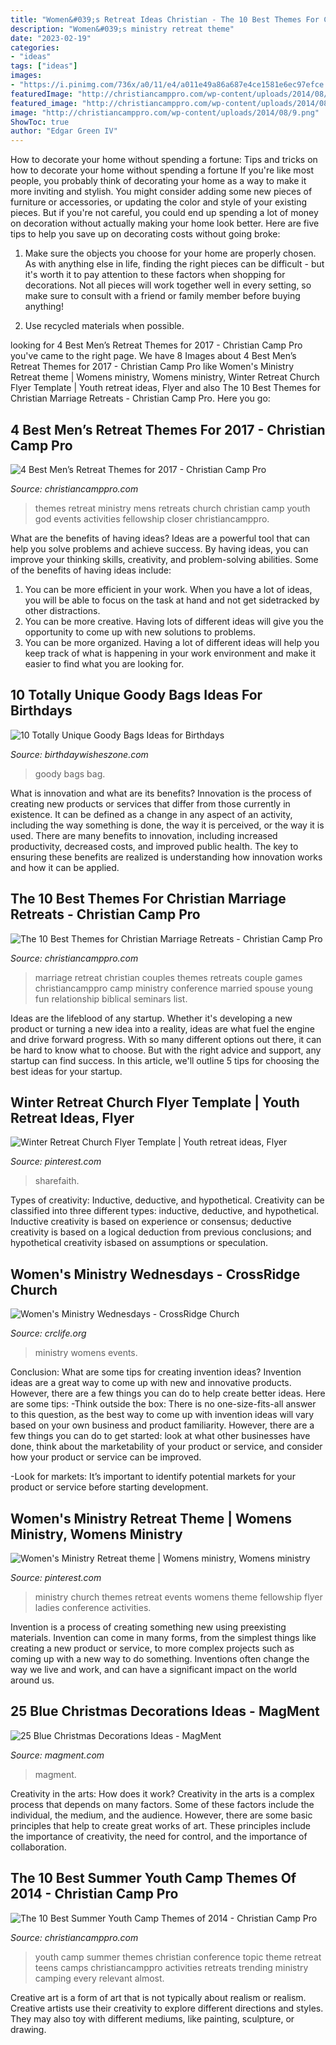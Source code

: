 ```yaml
---
title: "Women&#039;s Retreat Ideas Christian - The 10 Best Themes For Christian Marriage Retreats"
description: "Women&#039;s ministry retreat theme"
date: "2023-02-19"
categories:
- "ideas"
tags: ["ideas"]
images:
- "https://i.pinimg.com/736x/a0/11/e4/a011e49a86a687e4ce1581e6ec97efce.jpg"
featuredImage: "http://christiancamppro.com/wp-content/uploads/2014/08/9.png"
featured_image: "http://christiancamppro.com/wp-content/uploads/2014/08/4.png"
image: "http://christiancamppro.com/wp-content/uploads/2014/08/9.png"
ShowToc: true
author: "Edgar Green IV"
---
```



How to decorate your home without spending a fortune: Tips and tricks on how to decorate your home without spending a fortune
If you're like most people, you probably think of decorating your home as a way to make it more inviting and stylish. You might consider adding some new pieces of furniture or accessories, or updating the color and style of your existing pieces. But if you're not careful, you could end up spending a lot of money on decoration without actually making your home look better. Here are five tips to help you save up on decorating costs without going broke: 
1. Make sure the objects you choose for your home are properly chosen. As with anything else in life, finding the right pieces can be difficult - but it's worth it to pay attention to these factors when shopping for decorations. Not all pieces will work together well in every setting, so make sure to consult with a friend or family member before buying anything! 

2. Use recycled materials when possible.

	

		
looking for 4 Best Men’s Retreat Themes for 2017 - Christian Camp Pro you've came to the right page. We have 8 Images about 4 Best Men’s Retreat Themes for 2017 - Christian Camp Pro like Women&#039;s Ministry Retreat theme | Womens ministry, Womens ministry, Winter Retreat Church Flyer Template | Youth retreat ideas, Flyer and also The 10 Best Themes for Christian Marriage Retreats - Christian Camp Pro. Here you go:
		
    
## 4 Best Men’s Retreat Themes For 2017 - Christian Camp Pro

<img loading=lazy src="http://christiancamppro.com/wp-content/uploads/2017/01/Best-Mens-Retreat-Themes-2017.jpg" onerror="this.onerror=null;this.src='https://tse3.mm.bing.net/th?id=OIP.KQ98Fr1k17CODCqHUD-wawHaLH&amp;pid=15.1';" alt="4 Best Men’s Retreat Themes for 2017 - Christian Camp Pro">

_Source: christiancamppro.com_

>themes retreat ministry mens retreats church christian camp youth god events activities fellowship closer christiancamppro. 

	

What are the benefits of having ideas?
Ideas are a powerful tool that can help you solve problems and achieve success. By having ideas, you can improve your thinking skills, creativity, and problem-solving abilities. Some of the benefits of having ideas include: 
1) You can be more efficient in your work. When you have a lot of ideas, you will be able to focus on the task at hand and not get sidetracked by other distractions. 
2) You can be more creative. Having lots of different ideas will give you the opportunity to come up with new solutions to problems. 
3) You can be more organized. Having a lot of different ideas will help you keep track of what is happening in your work environment and make it easier to find what you are looking for.

    
## 10 Totally Unique Goody Bags Ideas For Birthdays

<img loading=lazy src="https://birthdaywisheszone.com/wp-content/uploads/2018/05/goody-bag-ideas-secondary.jpeg" onerror="this.onerror=null;this.src='https://tse1.mm.bing.net/th?id=OIP.ypSb-B8M_D7zSqPxG9DUmwHaFY&amp;pid=15.1';" alt="10 Totally Unique Goody Bags Ideas for Birthdays">

_Source: birthdaywisheszone.com_

>goody bags bag. 

	

What is innovation and what are its benefits?
Innovation is the process of creating new products or services that differ from those currently in existence. It can be defined as a change in any aspect of an activity, including the way something is done, the way it is perceived, or the way it is used. 
There are many benefits to innovation, including increased productivity, decreased costs, and improved public health. The key to ensuring these benefits are realized is understanding how innovation works and how it can be applied.

    
## The 10 Best Themes For Christian Marriage Retreats - Christian Camp Pro

<img loading=lazy src="http://christiancamppro.com/wp-content/uploads/2014/08/4.png" onerror="this.onerror=null;this.src='https://tse3.mm.bing.net/th?id=OIP.b-qMQEl01-sCS6zHAlf6JAHaLG&amp;pid=15.1';" alt="The 10 Best Themes for Christian Marriage Retreats - Christian Camp Pro">

_Source: christiancamppro.com_

>marriage retreat christian couples themes retreats couple games christiancamppro camp ministry conference married spouse young fun relationship biblical seminars list. 

	

Ideas are the lifeblood of any startup. Whether it's developing a new product or turning a new idea into a reality, ideas are what fuel the engine and drive forward progress. With so many different options out there, it can be hard to know what to choose. But with the right advice and support, any startup can find success. In this article, we'll outline 5 tips for choosing the best ideas for your startup.

    
## Winter Retreat Church Flyer Template | Youth Retreat Ideas, Flyer

<img loading=lazy src="https://i.pinimg.com/736x/2e/a2/cc/2ea2cc50bb1337860ad79e9f473a7656.jpg" onerror="this.onerror=null;this.src='https://tse3.mm.bing.net/th?id=OIP.SuKAOxnCyCHgbcutu8ftiwHaJm&amp;pid=15.1';" alt="Winter Retreat Church Flyer Template | Youth retreat ideas, Flyer">

_Source: pinterest.com_

>sharefaith. 

	

Types of creativity: Inductive, deductive, and hypothetical.
Creativity can be classified into three different types: inductive, deductive, and hypothetical. Inductive creativity is based on experience or consensus; deductive creativity is based on a logical deduction from previous conclusions; and hypothetical creativity isbased on assumptions or speculation.

    
## Women&#039;s Ministry Wednesdays - CrossRidge Church

<img loading=lazy src="https://crclife.org/wp-content/uploads/2020/10/womens-ministry-1920.jpg" onerror="this.onerror=null;this.src='https://tse4.mm.bing.net/th?id=OIP.seW5Bxn3lQC4v-p8aziHeAHaEK&amp;pid=15.1';" alt="Women&#039;s Ministry Wednesdays - CrossRidge Church">

_Source: crclife.org_

>ministry womens events. 

	

Conclusion: What are some tips for creating invention ideas?
Invention ideas are a great way to come up with new and innovative products. However, there are a few things you can do to help create better ideas. Here are some tips:
-Think outside the box: There is no one-size-fits-all answer to this question, as the best way to come up with invention ideas will vary based on your own business and product familiarity. However, there are a few things you can do to get started: look at what other businesses have done, think about the marketability of your product or service, and consider how your product or service can be improved.

-Look for markets: It’s important to identify potential markets for your product or service before starting development.

    
## Women&#039;s Ministry Retreat Theme | Womens Ministry, Womens Ministry

<img loading=lazy src="https://i.pinimg.com/736x/a0/11/e4/a011e49a86a687e4ce1581e6ec97efce.jpg" onerror="this.onerror=null;this.src='https://tse3.mm.bing.net/th?id=OIP.Pic2nLIs2XcwOOloI5eVQgHaEt&amp;pid=15.1';" alt="Women&#039;s Ministry Retreat theme | Womens ministry, Womens ministry">

_Source: pinterest.com_

>ministry church themes retreat events womens theme fellowship flyer ladies conference activities. 

	

Invention is a process of creating something new using preexisting materials. Invention can come in many forms, from the simplest things like creating a new product or service, to more complex projects such as coming up with a new way to do something. Inventions often change the way we live and work, and can have a significant impact on the world around us.

    
## 25 Blue Christmas Decorations Ideas - MagMent

<img loading=lazy src="http://magment.com/wp-content/uploads/2016/09/Peacock-Blue-Christmas-Tree.jpg" onerror="this.onerror=null;this.src='https://tse3.mm.bing.net/th?id=OIP._fScVFqYVask7Ne97OZZJgHaLH&amp;pid=15.1';" alt="25 Blue Christmas Decorations Ideas - MagMent">

_Source: magment.com_

>magment. 

	

Creativity in the arts: How does it work?
Creativity in the arts is a complex process that depends on many factors. Some of these factors include the individual, the medium, and the audience. However, there are some basic principles that help to create great works of art. These principles include the importance of creativity, the need for control, and the importance of collaboration.

    
## The 10 Best Summer Youth Camp Themes Of 2014 - Christian Camp Pro

<img loading=lazy src="http://christiancamppro.com/wp-content/uploads/2014/08/9.png" onerror="this.onerror=null;this.src='https://tse2.mm.bing.net/th?id=OIP.08C86St7R32nGHD9711S6AHaLG&amp;pid=15.1';" alt="The 10 Best Summer Youth Camp Themes of 2014 - Christian Camp Pro">

_Source: christiancamppro.com_

>youth camp summer themes christian conference topic theme retreat teens camps christiancamppro activities retreats trending ministry camping every relevant almost. 

	

Creative art is a form of art that is not typically about realism or realism. Creative artists use their creativity to explore different directions and styles. They may also toy with different mediums, like painting, sculpture, or drawing.

